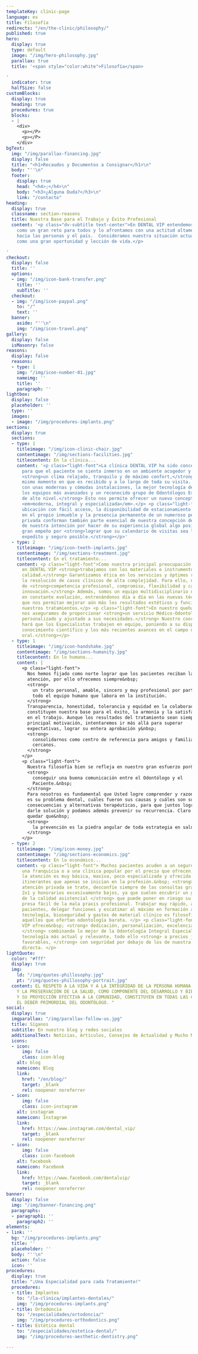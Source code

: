 ```yaml
---
templateKey: clinic-page
language: es
title: Filosofía
redirects: "/en/the-clinic/philosophy/"
published: true
hero:
  display: true
  type: default
  image: "/img/hero-philosophy.jpg"
  parallax: true
  title: '<span style="color:white">Filosofía</span>

'
  indicator: true
  halfSize: false
customBlocks:
  display: true
  heading: true
  procedures: true
  blocks:
  - |
    <div>
      <p></P>
      <p></P>
    </div>
bgText:
  img: "/img/parallax-financing.jpg"
  display: false
  title: "<h1>Recaudos y Documentos a Consignar</h1>\n"
  body: "''\n"
  footer:
    display: true
    head: "<h4>;</h4>\n"
    body: "<h3>¿Alguna Duda?</h3>\n"
    link: "/contacto"
heading:
  display: true
  classname: section-reasons
  title: Nuestra Base para el Trabajo y Éxito Profesional
  content: '<p class="dv-subtitle text-center">En DENTAL VIP entendemos el futuro
    como un gran reto para todos y lo afrontamos con una actitud altamente positiva
    hacia las personas y el país.  Consideramos nuestra situación actual y sus matices
    como una gran oportunidad y lección de vida.</p>

'
checkout:
  display: false
  title: ''
  options:
  - img: "/img/icon-bank-transfer.png"
    title: ''
    subTitle: ''
  checkout:
  - img: "/img/icon-paypal.png"
    to: "/"
    text: ''
  banner:
    aside: "''\n"
    img: "/img/icon-travel.png"
gallery:
  display: false
  isMasonry: false
reasons:
  display: false
  reasons:
  - type: 1
    img: "/img/icon-number-01.jpg"
    nameimg: ''
    title: ''
    paragraph: ''
lightbox:
  display: false
  placeholder: ''
  type: ''
  images:
  - image: "/img/procedures-implants.png"
sections:
  display: true
  sections:
  - type: 1
    titleimage: "/img/icon-clinic-chair.jpg"
    contentimage: "/img/sections-facilities.jpg"
    titlecontent: En la clínica...
    content: '<p class="light-font">La clínica DENTAL VIP ha sido concebida y diseñada
      para que el paciente se sienta inmerso en un ambiente acogedor y disfrute de
      <strong>un clima relajado, tranquilo y de máximo confort,</strong> desde el
      mismo momento en que es recibido y a lo largo de toda su visita. <strong>Contamos
      con unas modernas y cómodas instalaciones, la mejor tecnología de vanguardia,
      los equipos más avanzados y un reconocido grupo de Odontólogos Especialistas
      de alto nivel.</strong> Esto nos permite ofrecer un nuevo concepto en Odontología:
      <em>moderna, integral y especializada</em>.</p> <p class="light-font">Una privilegiada
      ubicación con fácil acceso, la disponibilidad de estacionamiento estructural
      en el propio inmueble y la presencia permanente de un numeroso personal de seguridad
      privada conforman también parte esencial de nuestra concepción de servicio,
      de nuestra intención por hacer de su experiencia global algo positivo y de nuestro
      gran empeño por <strong>lograr que su calendario de visitas sea lo más cómodo,
      expedito y seguro posible.</strong></p>'
  - type: 2
    titleimage: "/img/icon-teeth-implants.jpg"
    contentimage: "/img/sections-treatment.jpg"
    titlecontent: En el tratamiento...
    content: <p class="light-font">Como nuestra principal preocupación es su salud,
      en DENTAL VIP <strong>trabajamos con los materiales e instrumentos de mayor
      calidad.</strong> Garantizamos ética en los servicios y óptimos resultados en
      la resolución de casos clínicos de alta complejidad. Para ello, nos valemos
      de <strong>competencia profesional, compromiso, flexibilidad y capacidad de
      innovación.</strong> Además, somos un equipo multidisciplinario que se mantiene
      en constante evolución, entrenándonos día a día en las nuevas técnicas y procedimientos
      que nos permitan mejorar aún más los resultados estéticos y funcionales de todos
      nuestros tratamientos.</p> <p class="light-font">En nuestro quehacer siempre
      nos aseguramos de proporcionar <strong>un servicio Médico-Odontológico completamente
      personalizado y ajustado a sus necesidades.</strong> Nuestro coordinador clínico
      hará que los Especialistas trabajen en equipo, poniendo a su disposición <strong>experiencia,
      conocimiento científico y los más recientes avances en el campo de la salud
      oral.</strong></p>
  - type: 1
    titleimage: "/img/icon-handshake.jpg"
    contentimage: "/img/sections-humanity.jpg"
    titlecontent: En lo humano...
    content: |
      <p class="light-font">
        Nos hemos fijado como norte lograr que los pacientes reciban la mejor
        atención, por ello ofrecemos siempre&nbsp;
        <strong>
          un trato personal, amable, sincero y muy profesional por parte de
          todo el equipo humano que labora en la institución.
        </strong>
        Transparencia, honestidad, tolerancia y equidad en la colaboración
        constituyen nuestra base para el éxito, la armonía y la satisfacción
        en el trabajo. Aunque los resultados del tratamiento sean siempre su
        principal motivación, intentaremos ir más allá para superar
        expectativas, lograr su entera aprobación y&nbsp;
        <strong>
          consolidarnos como centro de referencia para amigos y familiares
          cercanos.
        </strong>
      </p>
      <p class="light-font">
        Nuestra filosofía bien se refleja en nuestro gran esfuerzo por&nbsp;
        <strong>
          conseguir una buena comunicación entre el Odontólogo y el
          Paciente.&nbsp;
        </strong>
        Para nosotros es fundamental que Usted logre comprender y razonar cuál
        es su problema dental, cuáles fueron sus causas y cuáles son sus
        consecuencias y alternativas terapéuticas, para que juntos logremos
        darle solución y podamos además prevenir su recurrencia. Claro debe
        quedar que&nbsp;
        <strong>
          la prevención es la piedra angular de toda estrategia en salud.
        </strong>
      </p>
  - type: 2
    titleimage: "/img/icon-money.jpg"
    contentimage: "/img/sections-economics.jpg"
    titlecontent: En lo económico...
    content: <p class="light-font"> Muchos pacientes acuden a un seguro dental, a
      una franquicia o a una clínica popular por el precio que ofrecen, pero generalmente
      la atención es muy básica, masiva, poco especializada y ofrecida por odontólogos
      itinerantes que apenas se inician en la profesión.&nbsp; <strong> Cuando de
      atención privada se trate, desconfíe siempre de las consultas gratis, ofertas
      2x1 y honorarios excesivamente bajos, ya que suelen encubrir un gran deterioro
      de la calidad asistencial </strong> que puede poner en riesgo su salud y hacerle
      presa fácil de la mala praxis profesional. Trabajar muy rápido, atender muchos
      pacientes, delegar funciones y escatimar al máximo en formación académica, infraestructura,
      tecnología, bioseguridad y gastos de material clínico es filosofía común en
      aquellos que ofertan odontología barata. </p> <p class="light-font"> DENTAL
      VIP ofrece&nbsp; <strong> dedicación, personalización, excelencia y exclusividad,
      </strong> combinando lo mejor de la Odontología Integral Especializada con la
      tecnología más actual y relevante, todo ello <strong> a precios justos y verdaderamente
      favorables, </strong> con seguridad por debajo de los de nuestra competencia
      directa. </p>
lightQuote:
  color: "#fff"
  display: true
  img:
    ld: "/img/quotes-phillosophy.jpg"
    pt: "/img/quotes-phillosophy-portrait.jpg"
  content: EL RESPETO A LA VIDA Y A LA INTEGRIDAD DE LA PERSONA HUMANA, EL FOMENTO
    Y LA PRESERVACIÓN DE LA SALUD, COMO COMPONENTE DEL DESARROLLO Y BIENESTAR SOCIAL
    Y SU PROYECCIÓN EFECTIVA A LA COMUNIDAD, CONSTITUYEN EN TODAS LAS CIRCUNSTANCIAS
    EL DEBER PRIMORDIAL DEL ODONTÓLOGO. "
social:
  display: true
  imgparallax: "/img/parallax-follow-us.jpg"
  title: Síganos
  subtitle: En nuestro blog y redes sociales
  additionalText: Noticias, Artículos, Consejos de Actualidad y Mucho Más...
  icons:
  - icon:
      img: false
      class: icon-blog
    alt: blog
    nameicon: Blog
    link:
      href: "/en/blog/"
      target: _blank
      rel: noopener noreferrer
  - icon:
      img: false
      class: icon-instagram
    alt: instagram
    nameicon: Instagram
    link:
      href: https://www.instagram.com/dental_vip/
      target: _blank
      rel: noopener noreferrer
  - icon:
      img: false
      class: icon-facebook
    alt: facebook
    nameicon: Facebook
    link:
      href: https://www.facebook.com/dentalvip/
      target: _blank
      rel: noopener noreferrer
banner:
  display: false
  img: "/img/banner-financing.png"
  paragraphs:
  - paragraph1: ''
    paragraph2: ''
elements:
- link: ''
  bg: "/img/procedures-implants.png"
  title: ''
  placeholder: ''
  body: "''\n"
  action: false
  icon: ''
procedures:
  display: true
  title: "¡Una Especialidad para cada Tratamiento!"
  procedures:
  - title: Implantes
    to: "/la-clinica/implantes-dentales/"
    img: "/img/procedures-implants.png"
  - title: Ortodoncia
    to: "/especialidades/ortodoncia/"
    img: "/img/procedures-orthodontics.png"
  - title: Estética dental
    to: "/especialidades/estetica-dental/"
    img: "/img/procedures-aesthetic-dentistry.png"

---
```

